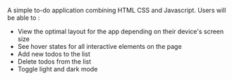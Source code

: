 A simple to-do application combining HTML CSS and Javascript.
Users will be able to :
- View the optimal layout for the app depending on their device's screen size
- See hover states for all interactive elements on the page
- Add new todos to the list
- Delete todos from the list
- Toggle light and dark mode
